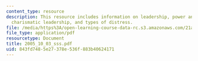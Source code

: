 ```yaml
---
content_type: resource
description: This resource includes information on leadership, power and leadership,
  charismatic leadership, and types of distress.
file: /media/https%3A/open-learning-course-data-rc.s3.amazonaws.com/21a-245j-power-interpersonal-organizational-and-global-dimensions-fall-2005/843fd7485e27378e536f883b40624171_2005_10_03_sss.pdf
file_type: application/pdf
resourcetype: Document
title: 2005_10_03_sss.pdf
uid: 843fd748-5e27-378e-536f-883b40624171
---
```

